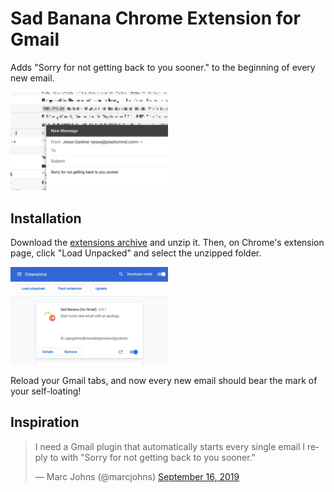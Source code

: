 # Sad Banana Chrome Extension for Gmail

Adds "Sorry for not getting back to you sooner." to the beginning of every new email.

<img src="screenshot.jpg" alt="Sad Banana Screenshot" style="max-width:50%">

## Installation

Download the <a href="">extensions archive</a> and unzip it. Then, on Chrome's extension page, click "Load Unpacked" and select the unzipped folder.

<img src="screenshot-2.jpg" alt="How to load the extension." style="max-width:50%">

Reload your Gmail tabs, and now every new email should bear the mark of your self-loating!

## Inspiration

<blockquote class="twitter-tweet"><p lang="en" dir="ltr">I need a Gmail plugin that automatically starts every single email I reply to with &quot;Sorry for not getting back to you sooner.&quot;</p>&mdash; Marc Johns (@marcjohns) <a href="https://twitter.com/marcjohns/status/1173434159793967104?ref_src=twsrc%5Etfw">September 16, 2019</a></blockquote>